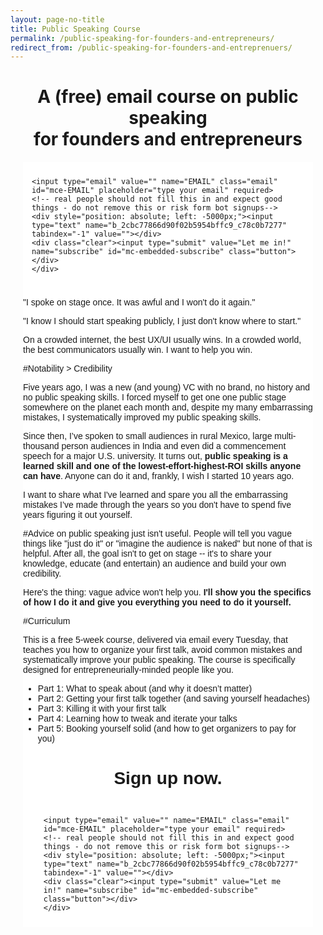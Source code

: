 ```yaml
---
layout: page-no-title
title: Public Speaking Course
permalink: /public-speaking-for-founders-and-entrepreneurs/
redirect_from: /public-speaking-for-founders-and-entreprenuers/
---
```


<h1 align="center"><strong>A (free) email course on public speaking<br> for founders and entrepreneurs</strong></h1>

<!-- Begin MailChimp Signup Form -->
<link href="//cdn-images.mailchimp.com/embedcode/slim-081711.css" rel="stylesheet" type="text/css">
<style type="text/css">
	#mc_embed_signup{background:#fff; clear:left; font:14px Helvetica,Arial,sans-serif; margin: 20px; }
	/* Add your own MailChimp form style overrides in your site stylesheet or in this style block.
	   We recommend moving this block and the preceding CSS link to the HEAD of your HTML file. */
	#mc_embed_signup input.email{
	    display:inline-block;
	}
	#mc_embed_signup input.button {
	    display:inline-block;
	}
	#mc_embed_signup form {display: block; position: relative; text-align: left; padding: 10px 0 10px 3%; }
	#mc_embed_signup h2 {font-weight: bold; padding: 0; margin: 15px 0; font-size: 1.4em; }

	#mc_embed_signup input { border: 1px solid #ababab; -webkit-appearance: none; }
	#mc_embed_signup input[type=checkbox]{ -webkit-appearance: checkbox; }
	#mc_embed_signup input[type=radio]{ -webkit-appearance: radio; }
	#mc_embed_signup input:focus { border-color: #799877; }

	#mc_embed_signup .button {
	  display: block;
	  position: relative;
	  background-color: #8db671;
	  padding: 0;
	  margin: 0 auto;
	  border: 0 none;
	  border-bottom: #719f5a 3px solid;
	  border-radius: 6px;
	  color: #fff; 
	  cursor: pointer;
	  font-size: 14px;
	  width: 140px;
	  height: 36px;
	  line-height: 36px;
	  font-weight: bold;
	  text-align: center;
	  text-decoration: none;
	  vertical-align: top;
	}
	#mc_embed_signup .button:hover { background-color: #9cc183; border-bottom-color: #7fac69; }
	#mc_embed_signup .button:active { top: 2px; border-bottom-width: 1px; }
	
	#mc_embed_signup label { display: block; font-size: 13px; text-transform: uppercase; padding-bottom: 7px; color: #616161; font-weight: bold; }
	#mc_embed_signup input.email {
	  padding: 8px 4px;
	  margin: 0 4% 10px 0;
	  text-indent: 5px;
	  color: #818181;
	  font-size: 1.0em;
	  background: #f3f3f3;
	  font-weight: bold;
	  -webkit-transition: all 0.2s linear;
	  -moz-transition: all 0.2s linear;
	  transition: all 0.2s linear;
	  -webkit-border-radius: 4px;
	  -moz-border-radius: 4px;
	  border-radius: 4px;
	}
	#mc_embed_signup input.email:focus { 
	  color: #666;
	  background: #f3f3f3;
	  -webkit-box-shadow: 0 0 12px #80cf7b;
	  -moz-box-shadow: #80cf7b;
	  box-shadow: #80cf7b;
	}
</style>

<div id="mc_embed_signup">
<form action="//resultsjunkies.us11.list-manage.com/subscribe/post?u=2cbc77866d90f02b5954bffc9&amp;id=c78c0b7277" method="post" id="mc-embedded-subscribe-form" name="mc-embedded-subscribe-form" class="validate" target="_blank" novalidate>
    <div id="mc_embed_signup_scroll">
	
	<input type="email" value="" name="EMAIL" class="email" id="mce-EMAIL" placeholder="type your email" required>
    <!-- real people should not fill this in and expect good things - do not remove this or risk form bot signups-->
    <div style="position: absolute; left: -5000px;"><input type="text" name="b_2cbc77866d90f02b5954bffc9_c78c0b7277" tabindex="-1" value=""></div>
    <div class="clear"><input type="submit" value="Let me in!" name="subscribe" id="mc-embedded-subscribe" class="button"></div>
    </div>
</form>
</div>

<!--End mc_embed_signup-->

"I spoke on stage once. It was awful and I won't do it again."

"I know I should start speaking publicly, I just don't know where to start."

On a crowded internet, the best UX/UI usually wins. In a crowded world, the best communicators usually win. I want to help you win.

#Notability > Credibility

Five years ago, I was a new (and young) VC with no brand, no history and no public speaking skills. I forced myself to get one one public stage somewhere on the planet each month and, despite my many embarrassing mistakes, I systematically improved my public speaking skills.

Since then, I’ve spoken to small audiences in rural Mexico, large multi-thousand person audiences in India and even did a commencement speech for a major U.S. university. It turns out, **public speaking is a learned skill and one of the lowest-effort-highest-ROI skills anyone can have**. Anyone can do it and, frankly, I wish I started 10 years ago.

I want to share what I've learned and spare you all the embarrassing mistakes I’ve made through the years so you don't have to spend five years figuring it out yourself.

#Advice on public speaking just isn't useful.
People will tell you vague things like "just do it" or "imagine the audience is naked" but none of that is helpful. After all, the goal isn't to get on stage -- it's to share your knowledge, educate (and entertain) an audience and build your own credibility. 

Here's the thing: vague advice won't help you. **I'll show you the specifics of how I do it and give you everything you need to do it yourself.** 

#Curriculum

This is a free 5-week course, delivered via email every Tuesday, that teaches you how to organize your first talk, avoid common mistakes and systematically improve your public speaking. The course is specifically designed for entrepreneurially-minded people like you.

* Part 1: What to speak about (and why it doesn’t matter)
* Part 2: Getting your first talk together (and saving yourself headaches)
* Part 3: Killing it with your first talk
* Part 4: Learning how to tweak and iterate your talks
* Part 5: Booking yourself solid (and how to get organizers to pay for you)

<h1 align="center"><strong>Sign up now.</strong></h1>

<!-- Begin MailChimp Signup Form -->
<div id="mc_embed_signup">
<form action="//resultsjunkies.us11.list-manage.com/subscribe/post?u=2cbc77866d90f02b5954bffc9&amp;id=c78c0b7277" method="post" id="mc-embedded-subscribe-form" name="mc-embedded-subscribe-form" class="validate" target="_blank" novalidate>
    <div id="mc_embed_signup_scroll">
	
	<input type="email" value="" name="EMAIL" class="email" id="mce-EMAIL" placeholder="type your email" required>
    <!-- real people should not fill this in and expect good things - do not remove this or risk form bot signups-->
    <div style="position: absolute; left: -5000px;"><input type="text" name="b_2cbc77866d90f02b5954bffc9_c78c0b7277" tabindex="-1" value=""></div>
    <div class="clear"><input type="submit" value="Let me in!" name="subscribe" id="mc-embedded-subscribe" class="button"></div>
    </div>
</form>
</div>
<!--End mc_embed_signup-->